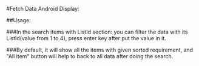 #Fetch Data Android Display:

##Usage:

###In the search items with ListId section: you can filter the data with its ListId(value from 1 to 4), press enter key after put the value in it.

###By default, it will show all the items with given sorted requirement, and "All item" button will help to back to all data after doing the search.
